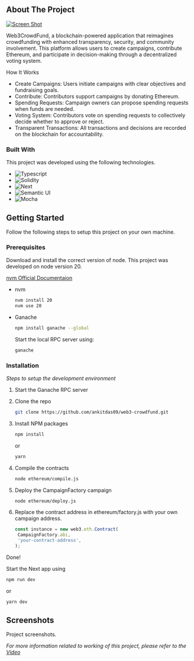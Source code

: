 
## About The Project

[![Screen Shot][product-screenshot]]()

Web3CrowdFund, a blockchain-powered application that reimagines crowdfunding with enhanced transparency, security, and community involvement. This platform allows users to create campaigns, contribute Ethereum, and participate in decision-making through a decentralized voting system.

How It Works
* Create Campaigns: Users initiate campaigns with clear objectives and fundraising goals.
* Contribute: Contributors support campaigns by donating Ethereum.
* Spending Requests: Campaign owners can propose spending requests when funds are needed.
* Voting System: Contributors vote on spending requests to collectively decide whether to approve or reject.
* Transparent Transactions: All transactions and decisions are recorded on the blockchain for accountability.


### Built With

This project was developed using the following technologies.

* ![Typescript][Typescript-url]
* ![Solidity][Solidity-url]
* ![Next][Next.js]
* ![Semantic UI][SemanticUI-url]
* ![Mocha][Mocha-url]


## Getting Started

Follow the following steps to setup this project on your own machine.

### Prerequisites

Download and install the correct version of node. This project was developed on node version 20.

[nvm Official Documentaion](https://github.com/nvm-sh/nvm)

* nvm
  ```sh
  nvm install 20
  nvm use 20
  ```

* Ganache
    ```sh
    npm install ganache --global
    ```
    Start the local RPC server using:
    ```sh
    ganache
    ```


### Installation

_Steps to setup the development environment_

1. Start the Ganache RPC server
2. Clone the repo
   ```sh
   git clone https://github.com/ankitdas09/web3-crowdfund.git
   ```
3. Install NPM packages
   ```sh
   npm install
   ```
   or
   ```sh
   yarn
   ```
4. Compile the contracts

   ```sh
   node ethereum/compile.js
   ```
5. Deploy the CampaignFactory campaign
   ```sh
   node ethereum/deploy.js
   ```

6. Replace the contract address in ethereum/factory.js with your own campaign address.

   ```js
   const instance = new web3.eth.Contract(
	CampaignFactory.abi,
	'your-contract-address',
   );
   ```
Done!

Start the Next app using
```sh
npm run dev
```
or
```sh
yarn dev
```

## Screenshots

Project screenshots.

_For more information related to working of this project, please refer to the [Video](https://example.com)_



[contributors-shield]: https://img.shields.io/github/contributors/othneildrew/Best-README-Template.svg?style=for-the-badge
[contributors-url]: https://github.com/othneildrew/Best-README-Template/graphs/contributors
[forks-shield]: https://img.shields.io/github/forks/othneildrew/Best-README-Template.svg?style=for-the-badge
[forks-url]: https://github.com/othneildrew/Best-README-Template/network/members
[stars-shield]: https://img.shields.io/github/stars/othneildrew/Best-README-Template.svg?style=for-the-badge
[stars-url]: https://github.com/othneildrew/Best-README-Template/stargazers
[issues-shield]: https://img.shields.io/github/issues/othneildrew/Best-README-Template.svg?style=for-the-badge
[issues-url]: https://github.com/othneildrew/Best-README-Template/issues
[license-shield]: https://img.shields.io/github/license/othneildrew/Best-README-Template.svg?style=for-the-badge
[license-url]: https://github.com/othneildrew/Best-README-Template/blob/master/LICENSE.txt
[linkedin-shield]: https://img.shields.io/badge/-LinkedIn-black.svg?style=for-the-badge&logo=linkedin&colorB=555
[linkedin-url]: https://linkedin.com/in/othneildrew
[product-screenshot]: images/screenshot.png
[Next.js]: https://img.shields.io/badge/next.js-000000?style=for-the-badge&logo=nextdotjs&logoColor=white
[Next-url]: https://nextjs.org/
[React.js]: https://img.shields.io/badge/React-20232A?style=for-the-badge&logo=react&logoColor=61DAFB
[React-url]: https://reactjs.org/
[Vue.js]: https://img.shields.io/badge/Vue.js-35495E?style=for-the-badge&logo=vuedotjs&logoColor=4FC08D
[Vue-url]: https://vuejs.org/
[Angular.io]: https://img.shields.io/badge/Angular-DD0031?style=for-the-badge&logo=angular&logoColor=white
[Angular-url]: https://angular.io/
[Svelte.dev]: https://img.shields.io/badge/Svelte-4A4A55?style=for-the-badge&logo=svelte&logoColor=FF3E00
[Svelte-url]: https://svelte.dev/
[Laravel.com]: https://img.shields.io/badge/Laravel-FF2D20?style=for-the-badge&logo=laravel&logoColor=white
[Laravel-url]: https://laravel.com
[Bootstrap.com]: https://img.shields.io/badge/Bootstrap-563D7C?style=for-the-badge&logo=bootstrap&logoColor=white
[Bootstrap-url]: https://getbootstrap.com
[JQuery.com]: https://img.shields.io/badge/jQuery-0769AD?style=for-the-badge&logo=jquery&logoColor=white
[JQuery-url]: https://jquery.com
[Solidity-url]:https://img.shields.io/badge/Solidity-grey?style=for-the-badge&logo=solidity
[Mocha-url]:https://img.shields.io/badge/Mocha-green?style=for-the-badge&logo=mocha
[Typescript-url]:https://img.shields.io/badge/typescript-black?style=for-the-badge&logo=typescript
[SemanticUI-url]:https://img.shields.io/badge/Semantic%20UI-black?style=for-the-badge&logo=semanticui
